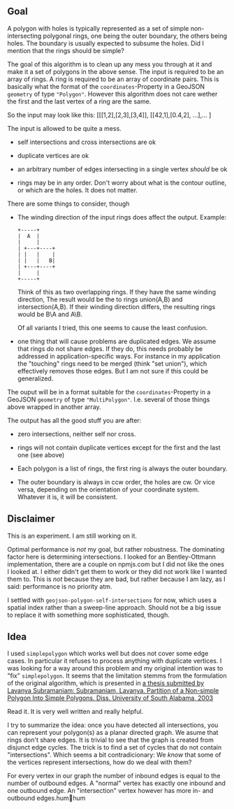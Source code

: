 ## Goal

A polygon with holes is typically represented as a set of simple
non-intersecting polygonal rings, one being the outer boundary, the others
being holes. The boundary is usually expected to subsume the holes. Did I
mention that the rings should be simple?

The goal of this algorithm is to clean up any mess you through at it and make
it a set of polygons in the above sense. The input is required to be an array
of rings. A ring is required to be an array of coordinate pairs. This is
basically what the format of the `coordinates`-Property in a GeoJSON `geometry`
of type `"Polygon"`. However this algorithm does not care wether the first and
the last vertex of a ring are the same.

So the input may look like this: \[\[\[1,2\],\[2,3\],\[3,4\]\],
\[\[42,1\],\[0.4,2\], …\],… \]

The input is allowed to be quite a mess.

-   self intersections and cross intersections are ok

-   duplicate vertices are ok

-   an arbitrary number of edges intersecting in a single vertex *should* be ok

-   rings may be in any order. Don't worry about what is the contour outline,
    or which are the holes. It does not matter.

There are some things to consider, though

-   The winding direction of the input rings does affect the output. Example:

        +-----+
        |  A  |
        |     |
        | +---+----+
        | |   |    |
        | |   |   B|
        | +---+----+
        |     |
        +-----+

    Think of this as two overlapping rings. If they have the same winding direction,
    The result would be the to rings union(A,B) and intersection(A,B).
    If their winding direction differs, the resulting rings would be B\A and A\B.

    Of all variants I tried, this one seems to cause the least confusion.
    
-   one thing that will cause problems are duplicated edges. We assume that
    rings do not share edges. If they do, this needs probably be addressed in
    application-specific ways. For instance in my application the "touching"
    rings need to be merged (think "set union"), which effectively removes
    those edges. But I am not sure if this could be generalized.

The ouput will be in a format suitable for the `coordinates`-Property in a
GeoJSON `geometry` of type `"MultiPolygon"`. I.e. several of those things above
wrapped in another array.

The output has all the good stuff you are after:

-   zero intersections, neither self nor cross.

-   rings will not contain duplicate vertices except for the first and the last
    one (see above)

-   Each polygon is a list of rings, the first ring is always the outer
    boundary.

-   The outer boundary is always in ccw order, the holes are cw. Or vice versa,
    depending on the orientation of your coordinate system. Whatever it is, it
    will be consistent.

## Disclaimer

This is an experiment. I am still working on it.

Optimal performance is *not* my goal, but rather robustness. The dominating
factor here is determining intersections. I looked for an Bentley-Ottmann
implementation, there are a couple on npmjs.com but I did not like the ones I
looked at. I either didn't get them to work or they did not work like I wanted
them to. This is *not* because they are bad, but rather because I am lazy, as I
said: performance is no priority atm.

I settled with `geojson-polygon-self-intersections` for now, which uses a
spatial index rather than a sweep-line approach. Should not be a big issue to
replace it with something more sophisticated, though.

## Idea

I used `simplepolygon` which works well but does not cover some edge cases. In
particular it refuses to process anything with duplicate vertices. I was
looking for a way around this problem and my original intention was to "fix"
`simplepolygon`. It seems that the limitation stemms from the formulation of
the original algorithm, which is presented in [a thesis submitted by Lavanya
Subramaniam: Subramaniam, Lavanya. Partition of a Non-simple Polygon Into
Simple Polygons. Diss. University of South Alabama,
2003](http://www.cis.southalabama.edu/~hain/general/Theses/Subramaniam_thesis.pdf)

Read it. It is very well written and really helpful.

I try to summarize the idea: once you have detected all intersections, you can
represent your polygon(s) as a planar directed graph. We asume that rings don't
share edges. It is trivial to see that the graph is created from disjunct edge
cycles. The trick is to find a set of cycles that do not contain
"intersections". Which seems a bit contradicionary: We *know* that some of the
vertices represent intersections, how do we deal with them?

For every vertex in our graph the number of inbound edges is equal to the
number of outbound edges. A "normal" vertex has exactly one inbound and one
outbound edge. An "intersection" vertex however has more in- and outbound
edges.humhum
